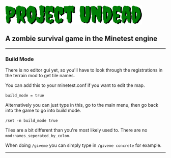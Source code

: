![project undead](https://github.com/jordan4ibanez/project_undead/blob/main/menu/header.png?raw=true "project undead")


 ## A zombie survival game in the Minetest engine

---


### Build Mode

There is no editor gui yet, so you'll have to look through the registrations in the terrain mod to get tile names.

You can add this to your minetest.conf if you want to edit the map.

```build_mode = true```

Alternatively you can just type in this, go to the main menu, then go back into the game to go into build mode.

```/set -n build_mode true```

Tiles are a bit different than you're most likely used to. There are no ``mod:names_seperated_by_colon``.

When doing ``/giveme`` you can simply type in ``/giveme concrete`` for example.

---